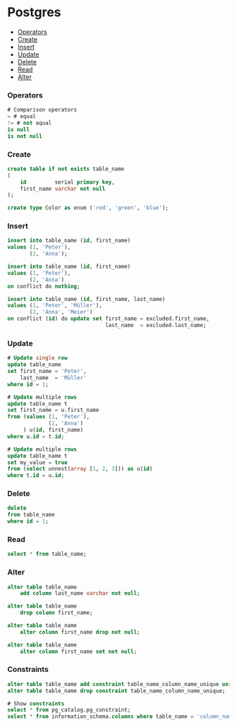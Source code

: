 # Postgres

- [Operators](#operators)
- [Create](#create)
- [Insert](#insert)
- [Update](#update)
- [Delete](#delete)
- [Read](#read)
- [Alter](#alter)


### Operators

```sql
# Comparison operators
= # equal
!= # not equal
is null
is not null
```

### Create

```sql
create table if not exists table_name
(
    id         serial primary key,
    first_name varchar not null
);

create type Color as enum ('red', 'green', 'blue');
```

### Insert

```sql
insert into table_name (id, first_name)
values (1, 'Peter'),
       (2, 'Anna');

insert into table_name (id, first_name)
values (1, 'Peter'),
       (2, 'Anna')
on conflict do nothing;

insert into table_name (id, first_name, last_name)
values (1, 'Peter', 'Müller'),
       (2, 'Anna', 'Meier')
on conflict (id) do update set first_name = excluded.first_name,
                               last_name  = excluded.last_name;
```

### Update

```sql
# Update single row
update table_name
set first_name = 'Peter',
    last_name  = 'Müller'
where id = 1;

# Update multiple rows
update table_name t
set first_name = u.first_name
from (values (1, 'Peter'),
             (2, 'Anna')
     ) u(id, first_name)
where u.id = t.id;

# Update multiple rows
update table_name t
set my_value = true
from (select unnest(array [1, 2, 3])) as u(id)
where t.id = u.id;
```

### Delete

```sql
delete
from table_name
where id = 1;
```

### Read

```sql
select * from table_name;
```

### Alter

```sql
alter table table_name
    add column last_name varchar not null;

alter table table_name
    drop column first_name;

alter table table_name
    alter column first_name drop not null;

alter table table_name
    alter column first_name set not null;
```

### Constraints

```sql
alter table table_name add constraint table_name_column_name_unique unique (column_name);
alter table table_name drop constraint table_name_column_name_unique;

# Show constraints
select * from pg_catalog.pg_constraint;
select * from information_schema.columns where table_name = 'column_name';
```
